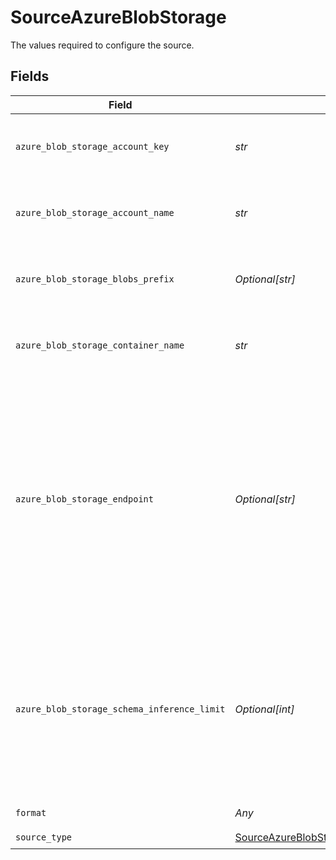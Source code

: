 # SourceAzureBlobStorage

The values required to configure the source.


## Fields

| Field                                                                                                                                                             | Type                                                                                                                                                              | Required                                                                                                                                                          | Description                                                                                                                                                       | Example                                                                                                                                                           |
| ----------------------------------------------------------------------------------------------------------------------------------------------------------------- | ----------------------------------------------------------------------------------------------------------------------------------------------------------------- | ----------------------------------------------------------------------------------------------------------------------------------------------------------------- | ----------------------------------------------------------------------------------------------------------------------------------------------------------------- | ----------------------------------------------------------------------------------------------------------------------------------------------------------------- |
| `azure_blob_storage_account_key`                                                                                                                                  | *str*                                                                                                                                                             | :heavy_check_mark:                                                                                                                                                | The Azure blob storage account key.                                                                                                                               | Z8ZkZpteggFx394vm+PJHnGTvdRncaYS+JhLKdj789YNmD+iyGTnG+PV+POiuYNhBg/ACS+LKjd%4FG3FHGN12Nd==                                                                        |
| `azure_blob_storage_account_name`                                                                                                                                 | *str*                                                                                                                                                             | :heavy_check_mark:                                                                                                                                                | The account's name of the Azure Blob Storage.                                                                                                                     | airbyte5storage                                                                                                                                                   |
| `azure_blob_storage_blobs_prefix`                                                                                                                                 | *Optional[str]*                                                                                                                                                   | :heavy_minus_sign:                                                                                                                                                | The Azure blob storage prefix to be applied                                                                                                                       | FolderA/FolderB/                                                                                                                                                  |
| `azure_blob_storage_container_name`                                                                                                                               | *str*                                                                                                                                                             | :heavy_check_mark:                                                                                                                                                | The name of the Azure blob storage container.                                                                                                                     | airbytetescontainername                                                                                                                                           |
| `azure_blob_storage_endpoint`                                                                                                                                     | *Optional[str]*                                                                                                                                                   | :heavy_minus_sign:                                                                                                                                                | This is Azure Blob Storage endpoint domain name. Leave default value (or leave it empty if run container from command line) to use Microsoft native from example. | blob.core.windows.net                                                                                                                                             |
| `azure_blob_storage_schema_inference_limit`                                                                                                                       | *Optional[int]*                                                                                                                                                   | :heavy_minus_sign:                                                                                                                                                | The Azure blob storage blobs to scan for inferring the schema, useful on large amounts of data with consistent structure                                          | 500                                                                                                                                                               |
| `format`                                                                                                                                                          | *Any*                                                                                                                                                             | :heavy_check_mark:                                                                                                                                                | Input data format                                                                                                                                                 |                                                                                                                                                                   |
| `source_type`                                                                                                                                                     | [SourceAzureBlobStorageAzureBlobStorage](../../models/shared/sourceazureblobstorageazureblobstorage.md)                                                           | :heavy_check_mark:                                                                                                                                                | N/A                                                                                                                                                               |                                                                                                                                                                   |